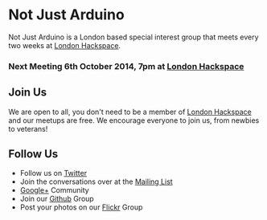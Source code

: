 Not Just Arduino
=======

Not Just Arduino is a London based special interest group that meets every two weeks at [London Hackspace].

### Next Meeting 6th October 2014, 7pm at [London Hackspace]


Join Us
---------------

We are open to all, you don't need to be a member of [London Hackspace] and our meetups are free.  We encourage everyone to join us, from newbies to veterans!

Follow Us
---------------
* Follow us on [Twitter]
* Join the conversations over at the [Mailing List]
* [Google+] Community
* Join our [Github] Group
* Post your photos on our [Flickr] Group


[London Hackspace]: http://london.hackspace.org
[Twitter]: http://twitter.com/notjustarduino
[Mailing List]: https://groups.google.com/forum/#!forum/not-just-arduino
[Google+]: https://plus.google.com/u/1/communities/115258632534992613977
[Github]: https://github.com/NotJustArduino
[Flickr]: http://www.flickr.com/groups/notjustarduino